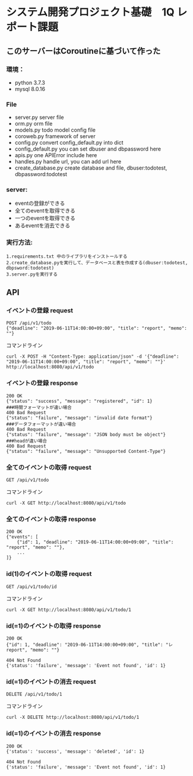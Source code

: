 # システム開発プロジェクト基礎　1Q レポート課題


## このサーバーはCoroutineに基づいて作った


### 環境：
- python 3.7.3
- mysql 8.0.16

### File
- server.py server file
- orm.py orm file
- models.py todo model config file
- coroweb.py framework of server
- config.py convert config_default.py into dict
- config_default.py you can set dbuser and dbpassword here
- apis.py one APIError include here
- handles.py handle url, you can add url here
- create_database.py create database and file, dbuser:todotest, dbpassword:todotest

### server:
- eventの登録ができる
- 全てのeventを取得できる
- 一つのeventを取得できる
- あるeventを消去できる

### 実行方法:
```
1.requirements.txt 中のライブラリをインストールする
2.create_database.pyを実行して、データベースと表を作成する(dbuser:todotest, dbpsword:todotest)
3.server.pyを実行する
```

## API
### イベントの登録 request
```
POST /api/v1/todo  
{"deadline": "2019-06-11T14:00:00+09:00", "title": "report", "memo": ""}
```

コマンドライン  

```  
curl -X POST -H "Content-Type: application/json" -d '{"deadline": "2019-06-11T14:00:00+09:00", "title": "report", "memo": ""}' http://localhost:8080/api/v1/todo

```

### イベントの登録 response
```
200 OK
{"status": "success", "message": "registered", "id": 1}
###時間フォーマットが違い場合
400 Bad Request
{"status": "failure", "message": "invalid date format"}
###データフォーマットが違い場合
400 Bad Request
{"status": "failure", "message": "JSON body must be object"}
###headが違い場合
400 Bad Request
{"status": "failure", "message": "Unsupported Content-Type"}
```
### 全てのイベントの取得 request
```
GET /api/v1/todo
```
コマンドライン

```
curl -X GET http://localhost:8080/api/v1/todo
```
### 全てのイベントの取得 response
```
200 OK
{"events": [
    {"id": 1, "deadline": "2019-06-11T14:00:00+09:00", "title": "report", "memo": ""},
    ...
]}
```
### id(1)のイベントの取得 request
```
GET /api/v1/todo/id
```
コマンドライン  
```
curl -X GET http://localhost:8080/api/v1/todo/1
```
### id(=1)のイベントの取得 response
```
200 OK
{"id": 1, "deadline": "2019-06-11T14:00:00+09:00", "title": "レreport", "memo": ""}

404 Not Found
{'status': 'failure', 'message': 'Event not found', 'id': 1}
```

### id(=1)のイベントの消去 request
```
DELETE /api/v1/todo/1
```
コマンドライン  
```
curl -X DELETE http://localhost:8080/api/v1/todo/1
```
### id(=1)のイベントの消去 response
```
200 OK
{'status': 'success', 'message': 'deleted', 'id': 1}

404 Not Found
{'status': 'failure', 'message': 'Event not found', 'id': 1}
```
